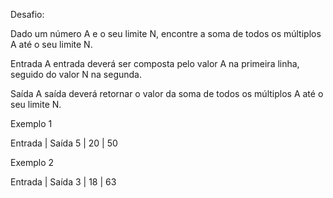 Desafio: 

Dado um número A e o seu limite N, encontre a soma de todos os múltiplos A até o seu limite N.

Entrada
A entrada deverá ser composta pelo valor A na primeira linha, seguido do valor N na segunda. 

Saída
A saída deverá retornar o valor da soma de todos os múltiplos A até o seu limite N.

Exemplo 1

Entrada | Saída
5       |
20	    |  50

Exemplo 2

Entrada | Saída
3       |
18	    |  63  
